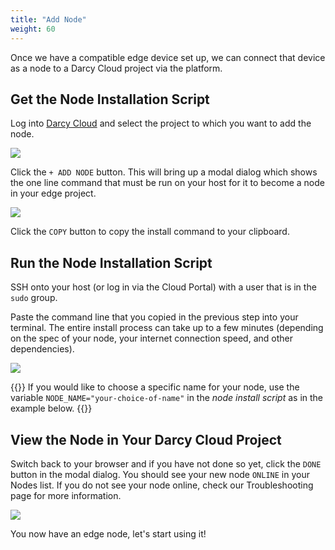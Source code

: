 ```yaml
---
title: "Add Node"
weight: 60
---
```


Once we have a compatible edge device set up, we can connect that device as a node to a Darcy Cloud
project via the platform.

## Get the Node Installation Script

Log into [Darcy Cloud](https://cloud.darcy.ai) and select the project to which you want to add the
node.

![](/images/add-node.png)


Click the `+ ADD NODE` button. This will bring up a modal dialog which shows the one line command
that must be run on your host for it to become a node in your edge project.

![](/images/darcy-install-script.png)

Click the `COPY` button to copy the install command to your clipboard.

## Run the Node Installation Script

SSH onto your host (or log in via the Cloud Portal) with a user that is in the `sudo` group.

Paste the command line that you copied in the previous step into your terminal.
The entire install
process can take up to a few minutes (depending on the spec of your node, your internet connection
speed, and other dependencies).

![](/images/node1-installed.png)


{{<alert>}}
  If you would like to choose a specific name for your node, use the
  variable `NODE_NAME="your-choice-of-name"` in the _node install script_
  as in the example below.
{{</alert>}}


## View the Node in Your Darcy Cloud Project

Switch back to your browser and if you have not done so yet, click the `DONE` button in the modal dialog. You
should see your new node `ONLINE` in your Nodes list. If you do not see your node online, check our
Troubleshooting page for more information.

![](/images/1st-node-added.png)


You now have an edge node, let's start using it!
